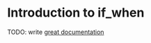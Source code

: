 # Introduction to if_when

TODO: write [great documentation](http://jacobian.org/writing/what-to-write/)
